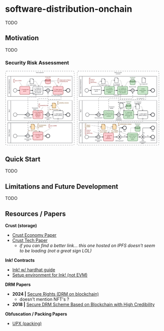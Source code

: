 # software-distribution-onchain

TODO

## Motivation

TODO

### Security Risk Assessment

![Risk Assessment Comparison](/static/bpmn.svg)

## Quick Start

TODO

## Limitations and Future Development

TODO

## Resources / Papers
**Crust (storage)**
- [Crust Economy Paper](https://crust.network/download/ecowhitepaper_en.pdf)
- [Crust Tech Paper](https://ipfsgw.live/ipfs/QmP9WqDYhreSuv5KJWzWVKZXJ4hc7y9fUdwC4u23SmqL6t)
    - *if you can find a better link... this one hosted on IPFS doesn't seem to be loading (not a great sign LOL)*

**Ink! Contracts**
- [Ink! w/ hardhat guide](https://use.ink/tutorials/ethereum-compatibility/hardhat-deployment/)
- [Setup environment for Ink! (not EVM)](https://use.ink/docs/v6/getting-started/setup/)

**DRM Papers**
- **2024 |** [Secure Rights (DRM on blockchain)](https://arxiv.org/abs/2403.06094)
    - doesn't mention NFT's ?
- **2018 |** [Secure DRM Scheme Based on Blockchain with
High Credibility](https://ietresearch.onlinelibrary.wiley.com/doi/pdf/10.1049/cje.2018.07.003)

**Obfuscation / Packing Papers**
- [UPX (packing)](https://github.com/upx/upx?tab=readme-ov-file)
